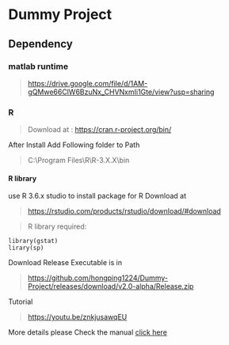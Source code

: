 # Dummy Project

## Dependency

### matlab runtime 

> https://drive.google.com/file/d/1AM-gQMwe66ClW6BzuNx_CHVNxmIi1Gte/view?usp=sharing

### R 

> Download at : https://cran.r-project.org/bin/

After Install Add Following folder to Path
>C:\Program Files\R\R-3.X.X\bin 

#### R library

use R 3.6.x studio to install package for R
Download at 
> https://rstudio.com/products/rstudio/download/#download

>R library required:
```
library(gstat)  
lirary(sp) 
```

Download Release Executable is in  

> https://github.com/hongping1224/Dummy-Project/releases/download/v2.0-alpha/Release.zip


Tutorial

> https://youtu.be/znkjusawqEU


More details please Check the manual [click here](manual.pdf)


